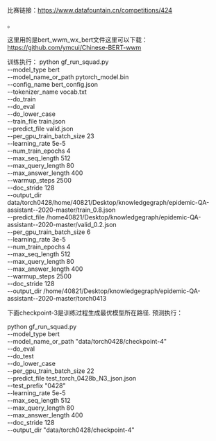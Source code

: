 
比赛链接：https://www.datafountain.cn/competitions/424


。



这里用的是bert_wwm_wx_bert文件这里可以下载：https://github.com/ymcui/Chinese-BERT-wwm

训练执行：
python gf_run_squad.py \
 --model_type bert \
 --model_name_or_path pytorch_model.bin\
 --config_name bert_config.json\
  --tokenizer_name vocab.txt\
 --do_train \
 --do_eval \
 --do_lower_case \
 --train_file train.json\
  --predict_file valid.json\
  --per_gpu_train_batch_size 23 \
 --learning_rate 5e-5 \
     --num_train_epochs 4 \
     --max_seq_length 512 \
     --max_query_length 80 \
     --max_answer_length 400 \
     --warmup_steps 2500 \
     --doc_stride 128 \
     --output_dir  data/torch0428/home/40821/Desktop/knowledgegraph/epidemic-QA-assistant--2020-master/train_0.8.json \
    --predict_file /home40821/Desktop/knowledgegraph/epidemic-QA-assistant--2020-master/valid_0.2.json \
    --per_gpu_train_batch_size 6 \
    --learning_rate 3e-5 \
    --num_train_epochs 4 \
    --max_seq_length 512 \
    --max_query_length 80 \
    --max_answer_length 400 \
    --warmup_steps 2500 \
    --doc_stride 128 \
    --output_dir /home/40821/Desktop/knowledgegraph/epidemic-QA-assistant--2020-master/torch0413
 
 下面checkpoint-3是训练过程生成最优模型所在路径.
 预测执行：


python gf_run_squad.py \
    --model_type bert \
    --model_name_or_path "data/torch0428/checkpoint-4" \
    --do_eval \
    --do_test \
    --do_lower_case \
    --per_gpu_train_batch_size 22 \
    --predict_file test_torch_0428b_N3_json.json \
    --test_prefix "0428" \
    --learning_rate 5e-5 \
    --max_seq_length 512 \
    --max_query_length 80 \
    --max_answer_length 400 \
    --doc_stride 128 \
    --output_dir "data/torch0428/checkpoint-4"